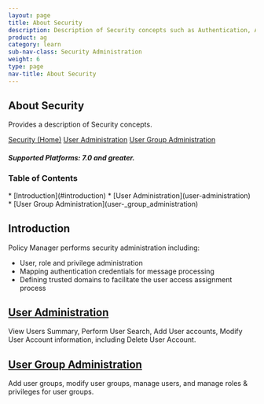 ```yaml
---
layout: page
title: About Security
description: Description of Security concepts such as Authentication, Authorization, Message Integrity, Message Integrity, Message Confidentiality, Role and Privilege Administration, Mapping Authentication Credentials for Message Processing, and defining Trusted Domains.
product: ag
category: learn
sub-nav-class: Security Administration
weight:	6
type: page
nav-title: About Security
---
```


## About Security

Provides a description of Security concepts.

<a href="security_toc.html" class="button secondary">Security (Home)</a> <a href="user_administration.html" class="button secondary">User Administration</a> <a href="user_group_administration.html" class="button secondary">User Group Administration</a>  

<h5 class="stamp">Supported Platforms: 7.0 and greater.</h5>  

### Table of Contents
<div id="toc-marker"></div>
* [Introduction](#introduction)
* [User Administration](user-administration)
* [User Group Administration](user-_group_administration)

## Introduction

Policy Manager performs security administration including:

* User, role and privilege administration
* Mapping authentication credentials for message processing
* Defining trusted domains to facilitate the user access assignment process

## [User Administration](user_administration.html)

View Users Summary, Perform User Search, Add User accounts, Modify User Account information, including Delete User Account.

## [User Group Administration](user_group_administration.html)

Add user groups, modify user groups, manage users, and manage roles & privileges for user groups.
